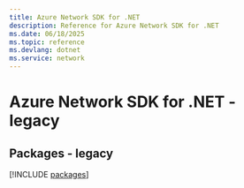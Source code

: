 ```yaml
---
title: Azure Network SDK for .NET
description: Reference for Azure Network SDK for .NET
ms.date: 06/18/2025
ms.topic: reference
ms.devlang: dotnet
ms.service: network
---
```

# Azure Network SDK for .NET - legacy
## Packages - legacy
[!INCLUDE [packages](network-index.md)]